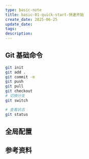```yaml
---
type: basic-note
title: basic-01-quick-start-快速开始
create_date: 2025-06-25
update_date:
tags:
description:
---
```


## Git 基础命令

```sh
git init
git add .
git commit -m
git push
git pull
git checkout
# 切换分支
git switch
```

```sh
# 查看状态
git status
```

## 全局配置

## 参考资料
